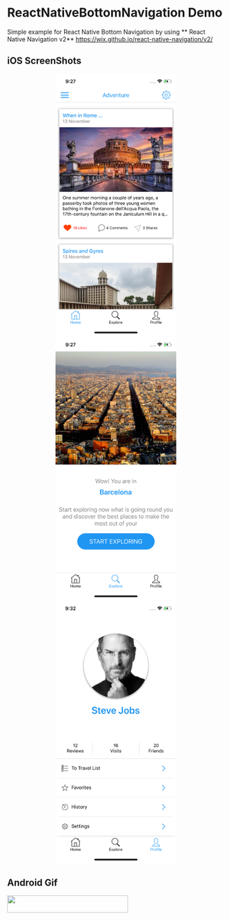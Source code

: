 # ReactNativeBottomNavigation Demo

Simple example for React Native Bottom Navigation by using ** React Native Navigation v2**  https://wix.github.io/react-native-navigation/v2/

## iOS ScreenShots
<p align="center">
  <img src="https://github.com/dev-ahmad/ReactNativeBottomNavigation/blob/master/assets/screenShots/Home.png" width="280" title="Home Screen">
  <img src="https://github.com/dev-ahmad/ReactNativeBottomNavigation/blob/master/assets/screenShots/Explore.png" width="280" title="Explore Screen">
   <img src="https://github.com/dev-ahmad/ReactNativeBottomNavigation/blob/master/assets/screenShots/Profile.png" width="280" title="Profile Screen">

</p>

## Android Gif
<img src="https://github.com/dev-ahmad/ReactNativeBottomNavigation/blob/master/assets/gif/react%20native%20navigation.gif" width="280" height="40" />

